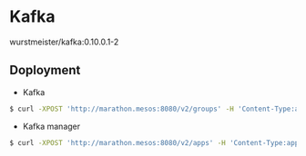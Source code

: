 # Kafka

wurstmeister/kafka:0.10.0.1-2

## Doployment

* Kafka

```bash
$ curl -XPOST 'http://marathon.mesos:8080/v2/groups' -H 'Content-Type:application/json' -d@kafka.json
```

* Kafka manager

```bash
$ curl -XPOST 'http://marathon.mesos:8080/v2/apps' -H 'Content-Type:application/json' -d@kafka-manager.json
```